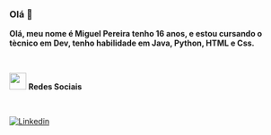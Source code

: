 ### Olá 👋

**Olá, meu nome é Miguel Pereira tenho 16 anos, e estou cursando o tècnico em Dev, tenho habilidade em Java, Python, HTML e Css.**

<br>


<img src="https://github.com/Miguel1DM/Folder/blob/main/img/internet.png" width = "30px" > **Redes Sociais**

<br>

[![Linkedin](https://github.com/Miguel1DM/Folder/blob/main/img/linkedin2.0.png)](https://www.linkedin.com/in/miguelpsneto)


